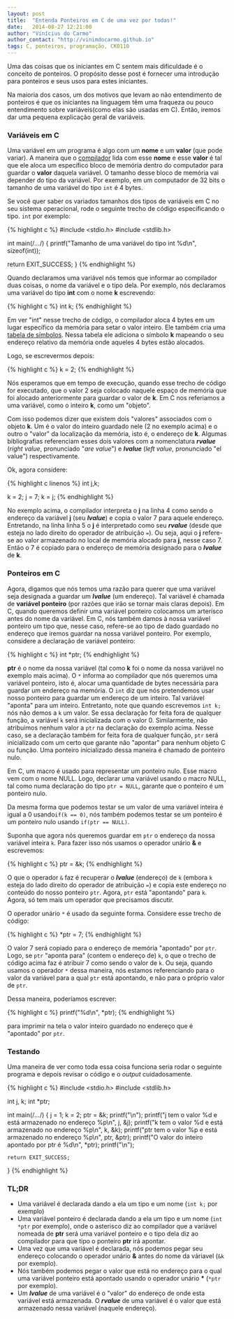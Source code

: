 ```yaml
---
layout: post
title:  "Entenda Ponteiros em C de uma vez por todas!"
date:   2014-08-27 12:21:00
author: "Vinícius do Carmo"
author_contact: "http://vinimdocarmo.github.io"
tags: C, ponteiros, programação, CK0110
---
```


Uma das coisas que os iniciantes em C sentem mais dificuldade é o conceito de ponteiros. O propósito desse post é fornecer uma introdução para ponteiros e seus usos para estes iniciantes.<!--more-->

Na maioria dos casos, um dos motivos que levam ao não entendimento de ponteiros é que os iniciantes na linguagem têm uma fraqueza ou pouco entendimento sobre variáveis(como elas são usadas em C). Então, iremos dar uma pequena explicação geral de variáveis.

### Variáveis em C

Uma variável em um programa é algo com um **nome** e um **valor** (que pode variar). A maneira que o [compilador](http://pt.wikipedia.org/wiki/Compilador) lida com esse **nome** e esse **valor** é tal que ele aloca um específico bloco de memória dentro do computador para guardar o **valor** daquela variável. O tamanho desse bloco de memória vai depender do tipo da variável. Por exemplo, em um computador de 32 bits o tamanho de uma variável do tipo `int` é 4 bytes.

Se você quer saber os variados tamanhos dos tipos de variáveis em C no seu sistema operacional, rode o seguinte trecho de código especificando o tipo. `int` por exemplo:

{% highlight c %}
#include <stdio.h>
#include <stdlib.h>

int main(/*...*/) {
  printf("Tamanho de uma variável do tipo int %d\n", sizeof(int));

  return EXIT_SUCCESS;
}
{% endhighlight %}

Quando declaramos uma variável nós temos que informar ao compilador duas coisas, o nome da variável e o tipo dela. Por exemplo, nós declaramos uma variável do tipo **int** com o nome **k** escrevendo:

{% highlight c %}
int k;
{% endhighlight %}

Em ver "int" nesse trecho de código, o compilador aloca 4 bytes em um lugar específico da memória para setar o valor inteiro. Ele também cria uma [tabela de símbolos](http://pt.wikipedia.org/wiki/Tabela_de_s%C3%ADmbolos). Nessa tabela ele adiciona o símbolo **k** mapeando o seu endereço relativo da memória onde aqueles 4 bytes estão alocados.

Logo, se escrevermos depois:

{% highlight c %}
k = 2;
{% endhighlight %}

Nós esperamos que em tempo de execução, quando esse trecho de código for executado, que o valor 2 seja colocado naquele espaço de memória que foi alocado anteriormente para guardar o valor de **k**. Em C nos referiamos a uma variável, como o inteiro **k**, como um "objeto".

Com isso podemos dizer que existem dois "valores" associados com o objeto **k**. Um é o valor do inteiro guardado nele (2 no exemplo acima) e o outro o "valor" da localização da memória, isto é, o endereço de **k**. Algumas bibliografias referenciam esses dois valores com a nomenclatura __*rvalue*__ (*right value*, pronunciado "*are value*") e __*lvalue*__ (*left value*, pronunciado "el value") respectivamente.

Ok, agora considere:

{% highlight c linenos %}
int j,k;

k = 2;
j = 7; 
k = j; 
{% endhighlight %}

No exemplo acima, o compilador interpreta o **j** na linha 4 como sendo o endereço da variável **j** (seu __*lvalue*__) e copia o valor 7 para aquele endereço. Entretando, na linha linha 5 o **j** é interpretado como seu __*rvalue*__ (desde que esteja no lado direito do operador de atribuição `=`). Ou seja, aqui o **j** refere-se ao valor armazenado no local de memória alocado para **j**, nesse caso 7. Então o 7 é copiado para o endereço de memória designado para o __*lvalue*__ de **k**.

### Ponteiros em C

Agora, digamos que nós temos uma razão para querer que uma variável seja designada a guardar um __*lvalue*__ (um endereço). Tal variável é chamada de **variável ponteiro** (por razões que irão se tornar mais claras depois). Em C, quando queremos definir uma variável ponteiro colocamos um arterísco antes do nome da variável. Em C, nós também damos à nossa variável ponteiro um tipo que, nesse caso, refere-se ao tipo de dado guardado no endereço que iremos guardar na nossa variável ponteiro. Por exemplo, considere a declaração de variável ponteiro:

{% highlight c %}
int *ptr;
{% endhighlight %}

**ptr** é o nome da nossa variável (tal como **k** foi o nome da nossa variável no exemplo mais acima). O `*` informa ao compilador que nós queremos uma variável ponteiro, isto é, alocar uma quantidade de bytes necessária para guardar um endereço na memória. O `int` diz que nós pretendemos usar nosso ponteiro para guardar um endereço de um inteiro. Tal variável "aponta" para um inteiro. Entretanto, note que quando escrevemos `int k;` nós não demos a `k` um valor. Se essa declaração for feita fora de qualquer função, a variável `k` será inicializada com o valor 0. Similarmente, não atribuimos nenhum valor a `ptr` na declaração do exemplo acima. Nesse caso, se a declaração também for feita fora de qualquer função, `ptr` será inicializado com um certo que garante não "apontar" para nenhum objeto C ou função. Uma ponteiro inicializado dessa maneira é chamado de ponteiro nulo.

Em C, um macro é usado para representar um ponteiro nulo. Esse macro vem com o nome NULL. Logo, declarar uma variável usando o macro NULL, tal como numa declaração do tipo `ptr = NULL`, garante que o ponteiro é um ponteiro nulo. 

Da mesma forma que podemos testar se um valor de uma variável inteira é igual a 0 usando`if(k == 0)`, nós também podemos testar se um ponteiro é um ponteiro nulo usando `if(ptr == NULL)`.

Suponha que agora nós queremos guardar em `ptr` o endereço da nossa variável inteira `k`. Para fazer isso nós usamos o operador unário **&** e escrevemos:

{% highlight c %}
ptr = &k;
{% endhighlight %}

O que o operador `&` faz é recuperar o __*lvalue*__ (endereço) de `k` (embora `k` esteja do lado direito do operador de atribuição `=`) e copia este endereço no conteúdo do nosso ponteiro `ptr`. Agora, `ptr` está "apontando" para `k`. Agora, só tem mais um operador que precisamos discutir.

O operador unário `*` é usado da seguinte forma. Considere esse trecho de código:

{% highlight c %}
*ptr = 7;
{% endhighlight %}

O valor 7 será copiado para o endereço de memória "apontado" por `ptr`. Logo, se `ptr` "aponta para" (contem o endereço de) `k`, o que o trecho de código acima faz é atribuir 7 como sendo o valor de `k`. Ou seja, quando usamos o operador `*` dessa maneira, nós estamos referenciando para o valor da variável para a qual `ptr` está apontando, e não para o próprio valor de `ptr`.

Dessa maneira, poderíamos escrever:

{% highlight c %}
printf("%d\n", *ptr);
{% endhighlight %}

para imprimir na tela o valor inteiro guardado no endereço que é "apontado" por `ptr`.

### Testando

Uma maneira de ver como toda essa coisa funciona seria rodar o seguinte programa e depois revisar o código e o _output_ cuidadosamente.

{% highlight c %}
#include <stdio.h>
#include <stdlib.h>

int j, k;
int *ptr;

int main(/*...*/) {
    j = 1;
    k = 2;
    ptr = &k;
    printf("\n");
    printf("j tem o valor %d e está armazenado no endereço %p\n", j, &j);
    printf("k tem o valor %d e está armazenado no endereço %p\n", k, &k);
    printf("ptr tem o valor %p e está armazenado no endereço %p\n", ptr, &ptr);
    printf("O valor do inteiro apontado por ptr é %d\n", *ptr);
    printf("\n");

    return EXIT_SUCCESS;
}
{% endhighlight %}

### TL;DR

* Uma variável é declarada dando a ela um tipo e um nome (`int k;` por exemplo)
* Uma variável ponteiro é declarada dando a ela um tipo e um nome (`int *ptr` por exemplo), onde o asterisco diz ao compilador que a variável nomeada de **ptr** será uma variável ponteiro e o tipo dela diz ao compilador para que tipo o ponteiro **ptr** irá apontar.
* Uma vez que uma variável é declarada, nós podemos pegar seu endereço colocando o operador unário **&** antes do nome da váriavel (`&k` por exemplo).
* Nós também podemos pegar o valor que está no endereço para o qual uma variável ponteiro está apontado usando o operador unário __*__ (`*ptr` por exemplo).
* Um __*lvalue*__ de uma variável é o "valor" do endereço de onde esta variável está armazenada. O __*rvalue*__ de uma variável é o valor que está armazenado nessa variável (naquele endereço).

